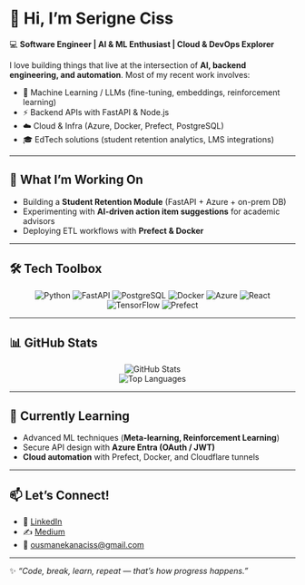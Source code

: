 
# 👋 Hi, I’m Serigne Ciss  

💻 **Software Engineer | AI & ML Enthusiast | Cloud & DevOps Explorer**  

I love building things that live at the intersection of **AI, backend engineering, and automation**. Most of my recent work involves:
- 🧠 Machine Learning / LLMs (fine-tuning, embeddings, reinforcement learning)
- ⚡ Backend APIs with FastAPI & Node.js
- ☁️ Cloud & Infra (Azure, Docker, Prefect, PostgreSQL)
- 🎓 EdTech solutions (student retention analytics, LMS integrations)

---

## 🚀 What I’m Working On
- Building a **Student Retention Module** (FastAPI + Azure + on-prem DB)
- Experimenting with **AI-driven action item suggestions** for academic advisors
- Deploying ETL workflows with **Prefect & Docker**

---

## 🛠️ Tech Toolbox
<div align="center">

![Python](https://img.shields.io/badge/-Python-3776AB?logo=python&logoColor=white&style=flat-square)
![FastAPI](https://img.shields.io/badge/-FastAPI-009688?logo=fastapi&logoColor=white&style=flat-square)
![PostgreSQL](https://img.shields.io/badge/-PostgreSQL-336791?logo=postgresql&logoColor=white&style=flat-square)
![Docker](https://img.shields.io/badge/-Docker-2496ED?logo=docker&logoColor=white&style=flat-square)
![Azure](https://img.shields.io/badge/-Azure-0078D4?logo=microsoft-azure&logoColor=white&style=flat-square)
![React](https://img.shields.io/badge/-React-61DAFB?logo=react&logoColor=white&style=flat-square)
![TensorFlow](https://img.shields.io/badge/-TensorFlow-FF6F00?logo=tensorflow&logoColor=white&style=flat-square)
![Prefect](https://img.shields.io/badge/-Prefect-000000?logo=prefect&logoColor=white&style=flat-square)

</div>

---

## 📊 GitHub Stats
<div align="center">

![GitHub Stats](https://github-readme-stats.vercel.app/api?username=ousmanekana&show_icons=true&theme=tokyonight&count_private=true)  
![Top Languages](https://github-readme-stats.vercel.app/api/top-langs/?username=ousmanekana&layout=compact&theme=tokyonight)

</div>

---

## 🌱 Currently Learning
- Advanced ML techniques (**Meta-learning, Reinforcement Learning**)
- Secure API design with **Azure Entra (OAuth / JWT)**  
- **Cloud automation** with Prefect, Docker, and Cloudflare tunnels  

---

## 📫 Let’s Connect!
- 💼 [LinkedIn](https://www.linkedin.com/in/serigne-ousmane-kana/)
- ✍️ [Medium](https://medium.com/@ousmanekanaciss)  
- 📧 ousmanekanaciss@gmail.com  

---

✨ _“Code, break, learn, repeat — that’s how progress happens.”_  

